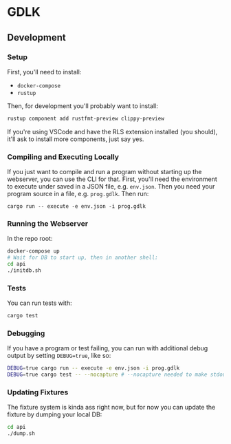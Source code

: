 # GDLK

## Development

### Setup

First, you'll need to install:

- `docker-compose`
- `rustup`

Then, for development you'll probably want to install:

```sh
rustup component add rustfmt-preview clippy-preview
```

If you're using VSCode and have the RLS extension installed (you should), it'll ask to install more components, just say yes.

### Compiling and Executing Locally

If you just want to compile and run a program without starting up the webserver, you can use the CLI for that. First, you'll need the environment to execute under saved in a JSON file, e.g. `env.json`. Then you need your program source in a file, e.g. `prog.gdlk`. Then run:

```
cargo run -- execute -e env.json -i prog.gdlk
```

### Running the Webserver

In the repo root:

```sh
docker-compose up
# Wait for DB to start up, then in another shell:
cd api
./initdb.sh
```

### Tests

You can run tests with:

```sh
cargo test
```

### Debugging

If you have a program or test failing, you can run with additional debug output by setting `DEBUG=true`, like so:

```sh
DEBUG=true cargo run -- execute -e env.json -i prog.gdlk
DEBUG=true cargo test -- --nocapture # --nocapture needed to make stdout visible
```

### Updating Fixtures

The fixture system is kinda ass right now, but for now you can update the fixture by dumping your local DB:

```sh
cd api
./dump.sh
```
